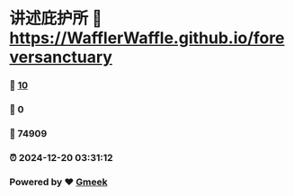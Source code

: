 # 讲述庇护所 :link: https://WafflerWaffle.github.io/foreversanctuary 
### :page_facing_up: [10](https://WafflerWaffle.github.io/foreversanctuary/tag.html) 
### :speech_balloon: 0 
### :hibiscus: 74909 
### :alarm_clock: 2024-12-20 03:31:12 
### Powered by :heart: [Gmeek](https://github.com/Meekdai/Gmeek)
